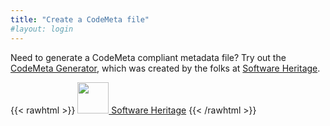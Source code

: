 ```yaml
---
title: "Create a CodeMeta file"
#layout: login
---
```


Need to generate a CodeMeta compliant metadata file? Try out the [CodeMeta Generator](https://codemeta.github.io/codemeta-generator), which was created by the folks at [Software Heritage](https://www.softwareheritage.org). 


{{< rawhtml >}}
  <a href="https://www.softwareheritage.org">
  <img src="/img/swh-logo.png" style="height: 50px;"/> Software Heritage</a>
{{< /rawhtml >}}
